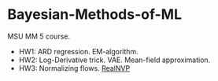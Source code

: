 # Bayesian-Methods-of-ML
MSU MM 5 course.

- HW1: ARD regression. EM-algorithm.
- HW2: Log-Derivative trick. VAE. Mean-field approximation.
- HW3: Normalizing flows. [RealNVP](https://arxiv.org/abs/1605.08803)
